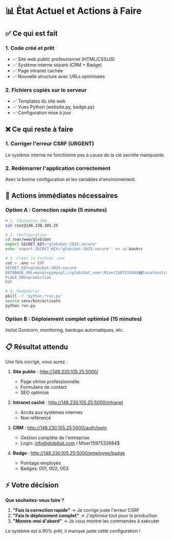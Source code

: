 # 📊 État Actuel et Actions à Faire

## ✅ Ce qui est fait

### 1. **Code créé et prêt**
- ✅ Site web public professionnel (HTML/CSS/JS)
- ✅ Système interne séparé (CRM + Badge)
- ✅ Page intranet cachée
- ✅ Nouvelle structure avec URLs optimisées

### 2. **Fichiers copiés sur le serveur**
- ✅ Templates du site web
- ✅ Vues Python (website.py, badge.py)
- ✅ Configuration mise à jour

## ❌ Ce qui reste à faire

### 1. **Corriger l'erreur CSRF** (URGENT)
Le système interne ne fonctionne pas à cause de la clé secrète manquante.

### 2. **Redémarrer l'application correctement**
Avec la bonne configuration et les variables d'environnement.

## 🚀 Actions immédiates nécessaires

### Option A : Correction rapide (5 minutes)
```bash
# 1. Connexion SSH
ssh root@148.230.105.25

# 2. Configuration
cd /var/www/globibat
export SECRET_KEY="globibat-2025-secure"
echo 'export SECRET_KEY="globibat-2025-secure"' >> ~/.bashrc

# 3. Créer le fichier .env
cat > .env << EOF
SECRET_KEY=globibat-2025-secure
DATABASE_URL=mysql+pymysql://globibat_user:Miser1597532684$@localhost/globibat_crm
FLASK_ENV=production
EOF

# 4. Redémarrer
pkill -f 'python.*run.py'
source venv/bin/activate
python run.py
```

### Option B : Déploiement complet optimisé (15 minutes)
Inclut Gunicorn, monitoring, backups automatiques, etc.

## 📋 Résultat attendu

Une fois corrigé, vous aurez :

1. **Site public** : http://148.230.105.25:5000/
   - Page vitrine professionnelle
   - Formulaire de contact
   - SEO optimisé

2. **Intranet caché** : http://148.230.105.25:5000/intranet
   - Accès aux systèmes internes
   - Non référencé

3. **CRM** : http://148.230.105.25:5000/auth/login
   - Gestion complète de l'entreprise
   - Login: info@globibat.com / Miser1597532684$

4. **Badge** : http://148.230.105.25:5000/employee/badge
   - Pointage employés
   - Badges: 001, 002, 003

## ⚡ Votre décision

**Que souhaitez-vous faire ?**

1. **"Fais la correction rapide"** → Je corrige juste l'erreur CSRF
2. **"Fais le déploiement complet"** → J'optimise tout pour la production
3. **"Montre-moi d'abord"** → Je vous montre les commandes à exécuter

Le système est à 90% prêt, il manque juste cette configuration !